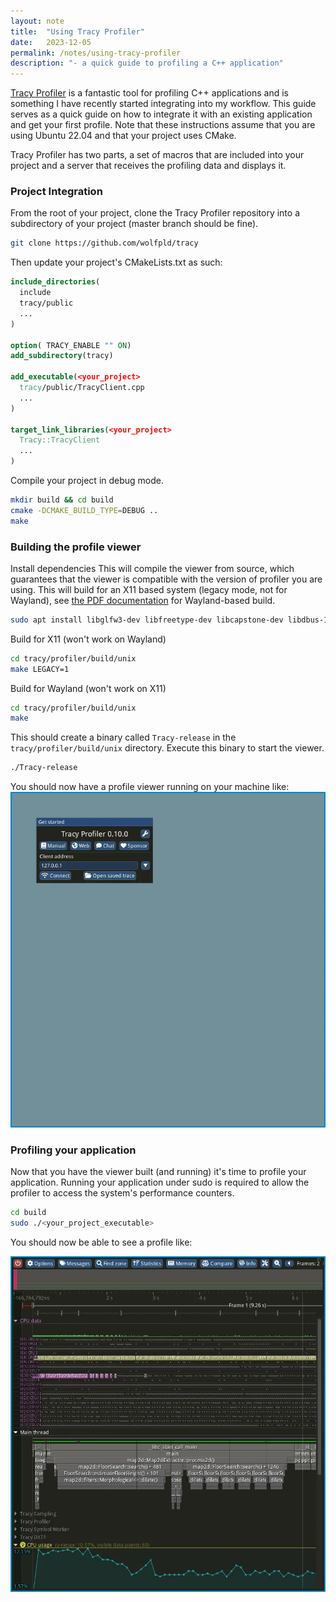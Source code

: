 ```yaml
---
layout: note
title:  "Using Tracy Profiler"
date:   2023-12-05
permalink: /notes/using-tracy-profiler
description: "- a quick guide to profiling a C++ application"
---
```


[Tracy Profiler](https://github.com/wolfpld/tracy) is a fantastic tool for profiling C++ applications and is something I have recently started integrating into my workflow.
This guide serves as a quick guide on how to integrate it with an existing application and get your first profile. Note that these instructions assume that you are using Ubuntu 22.04 and that your project uses CMake.

Tracy Profiler has two parts, a set of macros that are included into your project and a server that receives the profiling data and displays it.

### Project Integration
From the root of your project, clone the Tracy Profiler repository into a subdirectory of your project (master branch should be fine).
```bash
git clone https://github.com/wolfpld/tracy
```

Then update your project's CMakeLists.txt as such:
```cmake
include_directories(
  include
  tracy/public
  ...
)

option( TRACY_ENABLE "" ON)
add_subdirectory(tracy)

add_executable(<your_project>
  tracy/public/TracyClient.cpp
  ...
)

target_link_libraries(<your_project>
  Tracy::TracyClient
  ...
)
```
Compile your project in debug mode.
```bash
mkdir build && cd build
cmake -DCMAKE_BUILD_TYPE=DEBUG ..
make
```

### Building the profile viewer
Install dependencies
This will compile the viewer from source, which guarantees that the viewer is compatible with the version of profiler you are using. This will build for an
X11 based system (legacy mode, not for Wayland), see [the PDF documentation](https://github.com/wolfpld/tracy/releases/latest/download/tracy.pdf) for Wayland-based build.

```bash
sudo apt install libglfw3-dev libfreetype-dev libcapstone-dev libdbus-1-dev
```
Build for X11 (won't work on Wayland)
```bash
cd tracy/profiler/build/unix
make LEGACY=1
```
Build for Wayland (won't work on X11)
```bash
cd tracy/profiler/build/unix
make
```

This should create a binary called `Tracy-release` in the `tracy/profiler/build/unix` directory.
Execute this binary to start the viewer.
```bash
./Tracy-release
```
You should now have a profile viewer running on your machine like:
![profile_viewer](/media/2023-12-05-note-using-tracy-profiler/profile_viewer.webp)


### Profiling your application
Now that you have the viewer built (and running) it's time to profile your application.
Running your application under sudo is required to allow the profiler to access the system's performance counters.
```bash
cd build
sudo ./<your_project_executable>
```
You should now be able to see a profile like:

![profile_viewer](/media/2023-12-05-note-using-tracy-profiler/captured_profile.webp)
